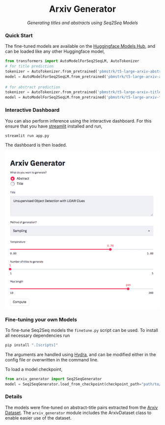 <div align="center">

<h1> Arxiv Generator </h1>

*Generating titles and abstracts using Seq2Seq Models*

</div>

### Quick Start

The fine-tuned models are available on the [Huggingface Models Hub](https://huggingface.co/), and can be loaded like any other Huggingface model,

```python
from transformers import AutoModelForSeq2SeqLM, AutoTokenizer
# for title prediction
tokenizer = AutoTokenizer.from_pretrained('pbmstrk/t5-large-arxiv-abstract-title')
model = AutoModelForSeq2SeqLM.from_pretrained('pbmstrk/t5-large-arxiv-abstract-title')

# for abstract prediction
tokenizer = AutoTokenizer.from_pretrained('pbmstrk/t5-large-arxiv-title-abstract')
model = AutoModelForSeq2SeqLM.from_pretrained('pbmstrk/t5-large-arxiv-title-abstract')
```

### Interactive Dashboard

You can also perform inference using the interactive dashboard. For this ensure that you have [streamlit](https://github.com/streamlit/streamlit) installed and run,

```bash
streamlit run app.py
```

The dashboard is then loaded.

<p align="center">
  <img src="img/dashboard.png" width=600px/>
</p>

### Fine-tuning your own Models

To fine-tune Seq2Seq models the `finetune.py` script can be used. To install all necessary dependencies run

```bash
pip install ".[scripts]"
```

The arguments are handled using [Hydra](https://github.com/facebookresearch/hydra), and can be modified either in the config file or overwritten in the command line.

To load a model checkpoint,

```python
from arxiv_generator import Seq2SeqGenerator
model = Seq2SeqGenerator.load_from_checkpoint(checkpoint_path="path/to/checkpoint")
```

### Details

The models were fine-tuned on abstract-title pairs extracted from the [Arxiv Dataset](https://www.kaggle.com/Cornell-University/arxiv). The `arxiv_generator` module includes the ArxivDataset class to enable easier use of the dataset.
